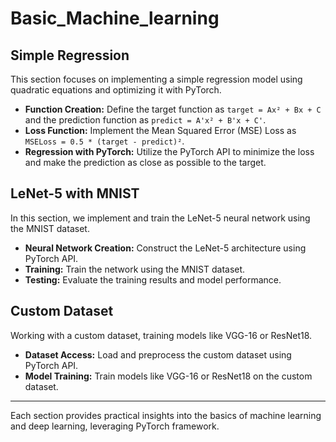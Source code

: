 # Basic_Machine_learning

## Simple Regression

This section focuses on implementing a simple regression model using quadratic equations and optimizing it with PyTorch.

- **Function Creation:** Define the target function as `target = Ax² + Bx + C` and the prediction function as `predict = A'x² + B'x + C'`.
- **Loss Function:** Implement the Mean Squared Error (MSE) Loss as `MSELoss = 0.5 * (target - predict)²`.
- **Regression with PyTorch:** Utilize the PyTorch API to minimize the loss and make the prediction as close as possible to the target.

## LeNet-5 with MNIST

In this section, we implement and train the LeNet-5 neural network using the MNIST dataset.

- **Neural Network Creation:** Construct the LeNet-5 architecture using PyTorch API.
- **Training:** Train the network using the MNIST dataset.
- **Testing:** Evaluate the training results and model performance.

## Custom Dataset

Working with a custom dataset, training models like VGG-16 or ResNet18.

- **Dataset Access:** Load and preprocess the custom dataset using PyTorch API.
- **Model Training:** Train models like VGG-16 or ResNet18 on the custom dataset.

---

Each section provides practical insights into the basics of machine learning and deep learning, leveraging PyTorch framework.
